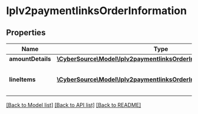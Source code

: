 # Iplv2paymentlinksOrderInformation

## Properties
Name | Type | Description | Notes
------------ | ------------- | ------------- | -------------
**amountDetails** | [**\CyberSource\Model\Iplv2paymentlinksOrderInformationAmountDetails**](Iplv2paymentlinksOrderInformationAmountDetails.md) |  | 
**lineItems** | [**\CyberSource\Model\Iplv2paymentlinksOrderInformationLineItems[]**](Iplv2paymentlinksOrderInformationLineItems.md) | List of the line items from the order. | 

[[Back to Model list]](../README.md#documentation-for-models) [[Back to API list]](../README.md#documentation-for-api-endpoints) [[Back to README]](../README.md)


